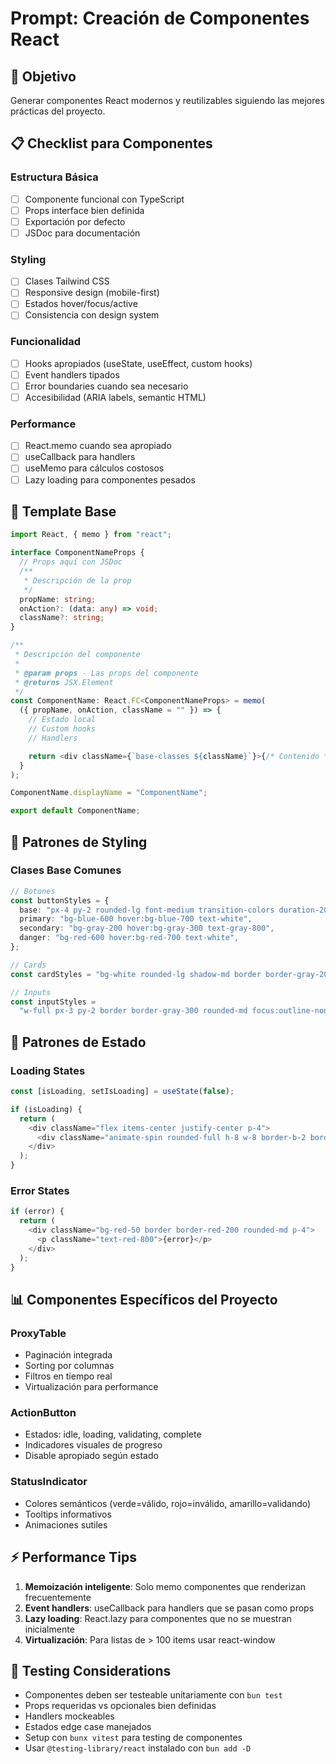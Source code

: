 # Prompt: Creación de Componentes React

## 🎯 Objetivo

Generar componentes React modernos y reutilizables siguiendo las mejores prácticas del proyecto.

## 📋 Checklist para Componentes

### Estructura Básica

- [ ] Componente funcional con TypeScript
- [ ] Props interface bien definida
- [ ] Exportación por defecto
- [ ] JSDoc para documentación

### Styling

- [ ] Clases Tailwind CSS
- [ ] Responsive design (mobile-first)
- [ ] Estados hover/focus/active
- [ ] Consistencia con design system

### Funcionalidad

- [ ] Hooks apropiados (useState, useEffect, custom hooks)
- [ ] Event handlers tipados
- [ ] Error boundaries cuando sea necesario
- [ ] Accesibilidad (ARIA labels, semantic HTML)

### Performance

- [ ] React.memo cuando sea apropiado
- [ ] useCallback para handlers
- [ ] useMemo para cálculos costosos
- [ ] Lazy loading para componentes pesados

## 🔧 Template Base

```typescript
import React, { memo } from "react";

interface ComponentNameProps {
  // Props aquí con JSDoc
  /**
   * Descripción de la prop
   */
  propName: string;
  onAction?: (data: any) => void;
  className?: string;
}

/**
 * Descripción del componente
 *
 * @param props - Las props del componente
 * @returns JSX.Element
 */
const ComponentName: React.FC<ComponentNameProps> = memo(
  ({ propName, onAction, className = "" }) => {
    // Estado local
    // Custom hooks
    // Handlers

    return <div className={`base-classes ${className}`}>{/* Contenido */}</div>;
  }
);

ComponentName.displayName = "ComponentName";

export default ComponentName;
```

## 🎨 Patrones de Styling

### Clases Base Comunes

```typescript
// Botones
const buttonStyles = {
  base: "px-4 py-2 rounded-lg font-medium transition-colors duration-200",
  primary: "bg-blue-600 hover:bg-blue-700 text-white",
  secondary: "bg-gray-200 hover:bg-gray-300 text-gray-800",
  danger: "bg-red-600 hover:bg-red-700 text-white",
};

// Cards
const cardStyles = "bg-white rounded-lg shadow-md border border-gray-200 p-6";

// Inputs
const inputStyles =
  "w-full px-3 py-2 border border-gray-300 rounded-md focus:outline-none focus:ring-2 focus:ring-blue-500";
```

## 🔄 Patrones de Estado

### Loading States

```typescript
const [isLoading, setIsLoading] = useState(false);

if (isLoading) {
  return (
    <div className="flex items-center justify-center p-4">
      <div className="animate-spin rounded-full h-8 w-8 border-b-2 border-blue-600"></div>
    </div>
  );
}
```

### Error States

```typescript
if (error) {
  return (
    <div className="bg-red-50 border border-red-200 rounded-md p-4">
      <p className="text-red-800">{error}</p>
    </div>
  );
}
```

## 📊 Componentes Específicos del Proyecto

### ProxyTable

- Paginación integrada
- Sorting por columnas
- Filtros en tiempo real
- Virtualización para performance

### ActionButton

- Estados: idle, loading, validating, complete
- Indicadores visuales de progreso
- Disable apropiado según estado

### StatusIndicator

- Colores semánticos (verde=válido, rojo=inválido, amarillo=validando)
- Tooltips informativos
- Animaciones sutiles

## ⚡ Performance Tips

1. **Memoización inteligente**: Solo memo componentes que renderizan frecuentemente
2. **Event handlers**: useCallback para handlers que se pasan como props
3. **Lazy loading**: React.lazy para componentes que no se muestran inicialmente
4. **Virtualización**: Para listas de > 100 items usar react-window

## 🧪 Testing Considerations

- Componentes deben ser testeable unitariamente con `bun test`
- Props requeridas vs opcionales bien definidas
- Handlers mockeables
- Estados edge case manejados
- Setup con `bunx vitest` para testing de componentes
- Usar `@testing-library/react` instalado con `bun add -D`
